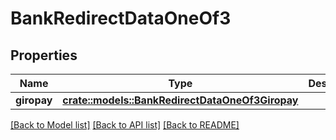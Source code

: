 # BankRedirectDataOneOf3

## Properties

Name | Type | Description | Notes
------------ | ------------- | ------------- | -------------
**giropay** | [**crate::models::BankRedirectDataOneOf3Giropay**](BankRedirectData_oneOf_3_giropay.md) |  | 

[[Back to Model list]](../README.md#documentation-for-models) [[Back to API list]](../README.md#documentation-for-api-endpoints) [[Back to README]](../README.md)


